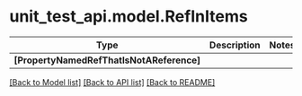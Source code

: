 # unit_test_api.model.RefInItems

Type | Description | Notes
------------- | ------------- | -------------
**[PropertyNamedRefThatIsNotAReference]** |  | 

[[Back to Model list]](../../README.md#documentation-for-models) [[Back to API list]](../../README.md#documentation-for-api-endpoints) [[Back to README]](../../README.md)


